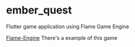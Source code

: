 # ember_quest

Flutter game application using Flame Game Engine

[Flame-Engine](https://flame-engine.org)
There's a example of this game
